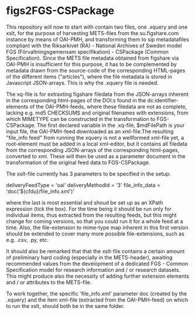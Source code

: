 # figs2FGS-CSPackage
This repository will now to start with contain two files, one .xquery and one xslt, for the purpose of harvesting METS-files from the su.figshare.com instance by means of OAI-PMH, and transforming them to sip metadatafiles compliant with the Riksarkivet (RA) - National Archives of Sweden model FGS (Förvaltningsgemensam specifikation) - CSPackage (Common Specification). Since the METS file metadata obtained from figshare via OAI-PMH is insufficient for this purpose, it has to be complemented by metadata drawn from the source-code of the corresponding HTML-pages of the different items ("articles"), where the file metadata is stored in Javascript JSON-arrays. This is why the .xquery file is needed.

The xq-file is for extraxting figshare filedata from the JSON-arrays inherent in the corresponding html-pages of the DOI:s found in the dc:identifier-elements of the OAI-PMH-feeds, where these filedata are not as complete, lacking e.g. md5 CHECKSUMS and original filenames with extensions, from which MIMETYPE can be constructed in the transformation to FGS-CSPackage. The first declared variable in the .xq-file, $mdFilePath is your input file, the OAI-PMH-feed downloaded as an xml-file.The resulting "file_info feed" from running the xquery is not a wellformed xml-file yet, a root-element must be added in a local xml-editor, but it contains all filedata from the corresponding JSON-arrays of the corresponding html-pages, converted to xml. These will then be used as a parameter document in the transformation of the original feed data to FGS-CSPackage.

The xslt-file currently has 3 parameters to be specified in the setup: 

deliveryFeedType = 'oai'
deliveryMethodId = '3'
file_info_data = 'doc('${cfdu}/file_info.xml')' 

where the last is most essential and shoud be set up as an XPath expression (tick the box).
For the time being it should be run only for individual items, thus extracted from the resulting feeds, but this might change for coming versions, so that you could run it for a whole feed at a time.
Also, the file-extension to mime-type map inherent in this first version should be extended to cover many more possible file-extensions, such as e.g. .csv, .py, etc.

It should also be remarked that that the xslt-file contains a certain amount of preliminary hard coding (especially in the METS-header), awaiting recommended values from the development of a dedicated FGS - Common Specification model for research information and / or research datasets. This might produce also the necessity of adding further extension elements and / or attributes to the METS-file.

To work together, the specific 'file_info.xml' parameter doc (created by the .xquery) and the item xml-file (extracted from the OAI-PMH-feed) on which to run the xslt, should both be in the same folder.

